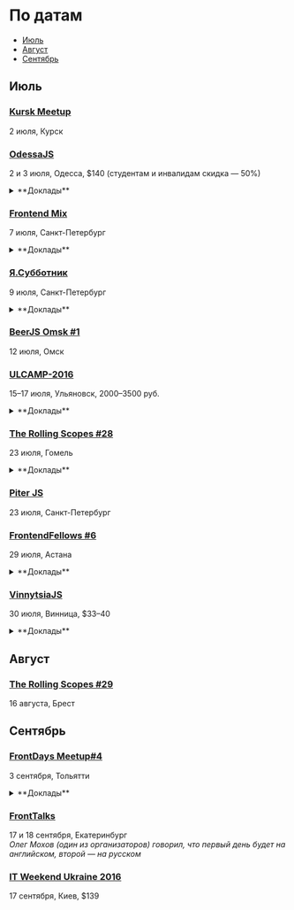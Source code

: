# По датам

- [Июль](#Июль)
- [Август](#Август)
- [Сентябрь](#Сентябрь)

## Июль

### [Kursk Meetup](https://new.vk.com/kurskmeetup)

2 июля, Курск

### [OdessaJS](http://odessajs.org/)

2 и 3 июля, Одесса, $140 (студентам и инвалидам скидка — 50%)

<details>
  <summary>**Доклады**</summary>

  - «WebGL, basic computer graphics for frontend devs», Martin Naumann
  - «Grid Layout», Вадим Макеев
  - «Rx.js пожоще», Денис Стоянов
  - «Intro to Optimizing Compilers», Ингвар Степанян
  - «Angular 2 Universe», Денис Зайченко
  - «SmartHouse - практическое применение IoT в уютной JS разработке», Андрей Кучеренко
  - «Пишем код, тягаем штангу», Александр Завьялов
  - «What professionals can learn from coding games?», Александр Лябах
  - «Offline first in React Native and Redux», Филип Шурпик
  - «Что не так с web и как с этим жить», Сергей Рубанов
  - «Relay internals, such as cache algorithm, garbage collector, algorithm of applying optimistic updates», Вячеслав Слинько
  - «Архитектура, или как мы куда-то не туда пошли», Дима Малеев
  - «Стринги», Кирилл Яковенко
  - «Карты и картографические сервисы», Николай Беличук
  - «Node.js вширь и вглубь», Дмитрий Гусев
  - «Node.js Macht Frei», Тимур Шемсединов
  - «ECMAScript: past, present and future», Ксения Редунова
  - «Elm: functional programming in your browser», Алекс Труш
  - «Ребрендинг в продакшене», Алексей Мигуцкий
  - «Sync: rocket science explained», Виктор Гришенко
  - «Koa.js as an alternative to Express», Николай Кожухаренко
  - «Excellence of Engineering Practices for Large-scale JavaScript Applications», Роман Ермаков
  - «React.js в мифрильной броне», Артем Тритяк
  - «JavaScript разработчик глазами PMа», Александр Черкасский
  - «IoT Real Time Dashboards with SignalR», Сергей Поплавский
  - «Internet of things в офисе», Юрий Шевцов
</details>

### [Frontend Mix](https://events.yandex.ru/events/meetings/7-july-2016/)

7 июля, Санкт-Петербург

<details>
  <summary>**Доклады**</summary>

  - «Офлайн-веб», Владимир Ракчаев (Яндекс.Деньги)
  - «Философия БЭМ», Андрей Мелихов (Яндекс.Деньги)
  - «Protein для фронтендера», Антон Виноградов (Яндекс)
  - «Классические приёмы программирования во фронтенде», Игорь Алексеенко (HTML Academy)
</details>

### [Я.Субботник](https://events.yandex.ru/events/yasubbotnik/09-july-2016/)

9 июля, Санкт-Петербург

<details>
  <summary>**Доклады**</summary>

  - «Любовь и ненависть к pull request», Сергей Сергеев
  - «Автоматизация Code Review», Станислав Сысоев
  - «MQ: merge-queue», Евгений Гаврюшин
  - «Измеряем эффективность инфраструктуры разработки интерфейсов», Алексей Калмаков
  - «ymb и yms: асинхронные модули в JavaScript-проектах», Александр Зинчук
  - «Ранняя диагностика проблем производительности сервисов», Александр Тиквач и Илья Исупов
  - «Что нового в bem-core@v4», Сергей Бережной
  - «Автоматическая генерация актуальной документации для модульного фронтенда», Владимир Гриненко
  - «БЭМ в виртуальном DOM», Антон Виноградов
</details>

### [BeerJS Omsk #1](https://hardtobepro.timepad.ru/event/347532/)

12 июля, Омск

### [ULCAMP-2016](http://2016.ulcamp.ru/about)

15–17 июля, Ульяновск, 2000–3500 руб.

<details>
  <summary>**Доклады**</summary>

  - «Stylelint — как и зачем линтить CSS», Андрей Ситник (Злые марсиане)
</details>

### [The Rolling Scopes #28](https://gomel.rollingscopes.com/)

23 июля, Гомель

<details>
  <summary>**Доклады**</summary>

  - «Angular-Material in Practice», Ales Tsvil
  - «TypeScript: application-scale JavaScript», Aliaksei Kharchykau
  - «Как подружить JAVA сервер-сайд разработчика с JASMINE», Aliaksei Rabchanka
  - «Как стать фронт-енд разработчиком с нуля», Vadim Kulaga
  - «Некоторые алгоритмы и структуры для обработки строковых данных», Ruslan Panasiuk
  - «Electron и JavaScript приложения для desktop», Иван Селицкий
  - «Статическая типизация с Flow and Typescript», Uladzislau Harbachou
  - «Cycle.js», Сергей Мельник
  - «Creating VR web», Paul Yuhnovich
  - «Азбука HTML и CSS, или как научить толпу людей верстать», Maria Putyrskaya
  - «Самые распространеные лайфхаки фронтенд разработчика или как делать свою работу быстрее и проще», Zhanna Lud
</details>

### [Piter JS](http://piter-united.ru/itgm8/itgm.html)

23 июля, Санкт-Петербург

### [FrontendFellows #6](https://frontendfellows.timepad.ru/event/328848/)

29 июля, Астана

<details>
  <summary>**Доклады**</summary>

  - «Обучение фронтенд разработке», Олег Мохов (Яндекс)
</details>

### [VinnytsiaJS](http://vinnytsiajs.org/)

30 июля, Винница, $33–40

<details>
  <summary>**Доклады**</summary>

  - «JavaScript: The awesome parts», Martin Splitt (Archilogic)
  - «React, Redux and immutable state», Евгений Шемет (Componentix Eurotaxi)
  - «Frontend Performance Metrics. Measure First. Measure Often», Артём Захарченко (EPAM)
  - «Asynchronous ECMAScript», Денис Влассенко (EPAM)
  - «Realtime HTML5 Canvas Drawing», Евгений Пинкаль (EPAM)
  - «Better API wrappers with Proxies», Алексей Швайка (Hell Yeah LLC)
  - «React Native: Are we there yet?», Роман Лютиков (Redradix LLC)
  - «Offline-First Almighty or one big reason why our web-applications suck», Денис Яремов (Lohika)
  - «WTF - WebGL The Fundamentals», Martin Splitt (Archilogic)
</details>

## Август

### [The Rolling Scopes #29](https://brest.rollingscopes.com/)

16 августа, Брест

## Сентябрь

### [FrontDays Meetup#4](http://frontdays.ru/)

3 сентября, Тольятти

<details>
  <summary>**Доклады**</summary>

  - «Ботоведение. Как и зачем делать ботов?», Рустам Галиуллин и Дмитрий Власов (4Taps)
</details>

### [FrontTalks](http://lanyrd.com/2016/fronttalks2016/)

17 и 18 сентября, Екатеринбург  
*Олег Мохов (один из организаторов) говорил, что первый день будет на английском, второй — на русском*

### [IT Weekend Ukraine 2016](http://ukraine.itweekend.ua/ua/)

17 сентября, Киев, $139
